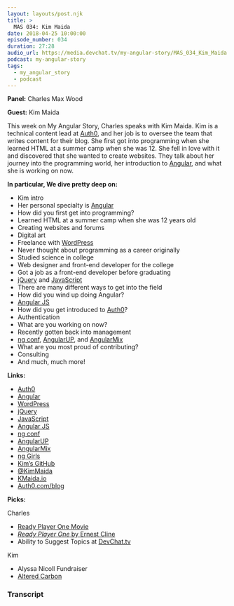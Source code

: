 ```yaml
---
layout: layouts/post.njk
title: >
  MAS 034: Kim Maida
date: 2018-04-25 10:00:00
episode_number: 034
duration: 27:28
audio_url: https://media.devchat.tv/my-angular-story/MAS_034_Kim_Maida.mp3
podcast: my-angular-story
tags:
  - my_angular_story
  - podcast
---
```


**Panel:** Charles Max Wood

**Guest:** Kim Maida

This week on My Angular Story, Charles speaks with Kim Maida. Kim is a technical content lead at [Auth0](https://auth0.com/), and her job is to oversee the team that writes content for their blog. She first got into programming when she learned HTML at a summer camp when she was 12. She fell in love with it and discovered that she wanted to create websites. They talk about her journey into the programming world, her introduction to [Angular](https://angular.io/), and what she is working on now.

**In particular, We dive pretty deep on:**

- Kim intro
- Her personal specialty is [Angular](https://angular.io/)
- How did you first get into programming?
- Learned HTML at a summer camp when she was 12 years old
- Creating websites and forums
- Digital art
- Freelance with [WordPress](https://wordpress.com/)
- Never thought about programming as a career originally
- Studied science in college
- Web designer and front-end developer for the college
- Got a job as a front-end developer before graduating
- [jQuery](https://jquery.com/) and [JavaScript](https://www.javascript.com/)
- There are many different ways to get into the field
- How did you wind up doing Angular?
- [Angular JS](https://angularjs.org/)
- How did you get introduced to [Auth0](https://auth0.com/)?
- Authentication
- What are you working on now?
- Recently gotten back into management
- [ng conf](https://www.ng-conf.org/), [AngularUP](https://angular-up.com/), and [AngularMix](https://angularmix.com/)
- What are you most proud of contributing?
- Consulting
- And much, much more!

**Links:**

- [Auth0](https://auth0.com/)
- [Angular](https://angular.io/)
- [WordPress](https://wordpress.com/)
- [jQuery](https://jquery.com/)
- [JavaScript](https://www.javascript.com/)
- [Angular JS](https://angularjs.org/)
- [ng conf](https://www.ng-conf.org/)
- [AngularUP](https://angular-up.com/)
- [AngularMix](https://angularmix.com/)
- [ng Girls](https://ng-girls.org/)
- [Kim’s GitHub](https://github.com/kmaida)
- [@KimMaida](https://twitter.com/KimMaida)
- [KMaida.io](https://kmaida.io/)
- [Auth0.com/blog](https://auth0.com/blog/)

**Picks:**

Charles

- [Ready Player One Movie](https://readyplayeronemovie.com/)
- [_Ready Player One_ by Ernest Cline](https://www.amazon.com/Ready-Player-One-Ernest-Cline/dp/0307887448)
- Ability to Suggest Topics at [DevChat.tv](https://devchat.tv/)

Kim

- Alyssa Nicoll Fundraiser
- [Altered Carbon](https://www.imdb.com/title/tt2261227/)

### Transcript
